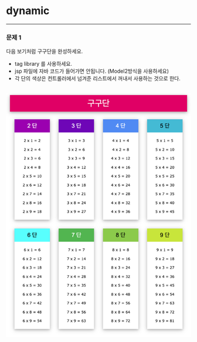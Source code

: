 # dynamic
<hr>
<h3>문제 1</h3>
다음 보기처럼 구구단을 완성하세요.
<ul>
  <li>tag library 를 사용하세요.</li>
  <li>jsp 파일에 자바 코드가 들어가면 안됩니다. (Model2방식을 사용하세요)</li>
  <li>각 단의 색상은 컨트롤러에서 넘겨준 리스트에서 꺼내서 사용하는 것으로 한다.</li>
</ul>
<br>
<img src="https://github.com/eunsII/dynamic/blob/main/result/gugudan_result.png?raw=true" width="750px" height="auto">
